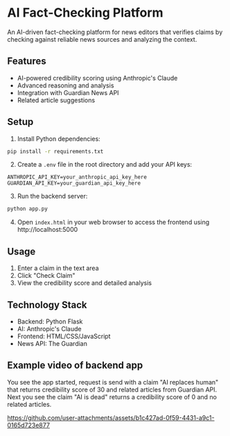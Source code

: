 # AI Fact-Checking Platform

An AI-driven fact-checking platform for news editors that verifies claims by checking against reliable news sources and analyzing the context.

## Features

- AI-powered credibility scoring using Anthropic's Claude
- Advanced reasoning and analysis
- Integration with Guardian News API
- Related article suggestions

## Setup

1. Install Python dependencies:
```bash
pip install -r requirements.txt
```

2. Create a `.env` file in the root directory and add your API keys:
```
ANTHROPIC_API_KEY=your_anthropic_api_key_here
GUARDIAN_API_KEY=your_guardian_api_key_here
```

3. Run the backend server:
```bash
python app.py
```

4. Open `index.html` in your web browser to access the frontend using http://localhost:5000

## Usage

1. Enter a claim in the text area
2. Click "Check Claim"
3. View the credibility score and detailed analysis

## Technology Stack

- Backend: Python Flask
- AI: Anthropic's Claude
- Frontend: HTML/CSS/JavaScript
- News API: The Guardian

## Example video of backend app

You see the app started, request is send with a claim "AI replaces human" that returns credibility score of 30 and related articles from Guardian API. Next you see the claim "AI is dead" returns a credibility score of 0 and no related articles. 

https://github.com/user-attachments/assets/b1c427ad-0f59-4431-a9c1-0165d723e877



